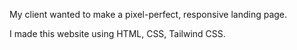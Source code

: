 My client wanted to make a pixel-perfect, responsive landing page.

I made this website using HTML, CSS, Tailwind CSS.